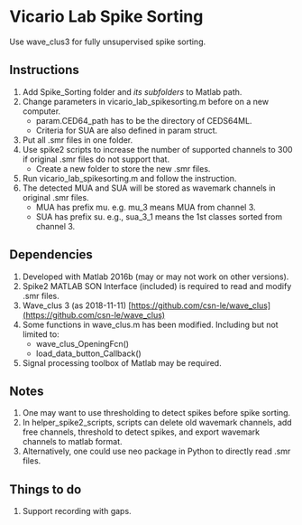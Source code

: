 ﻿# Vicario Lab Spike Sorting

Use wave_clus3 for fully unsupervised spike sorting. 


## Instructions

1. Add Spike_Sorting folder and _its subfolders_ to Matlab path.
2. Change parameters in vicario_lab_spikesorting.m before on a new computer. 
	- param.CED64_path has to be the directory of CEDS64ML.
	- Criteria for SUA are also defined in param struct. 
3. Put all .smr files in one folder. 
4. Use spike2 scripts to increase the number of supported channels to 300 if original .smr files do not support that. 
	- Create a new folder to store the new .smr files.
5. Run vicario_lab_spikesorting.m and follow the instruction.
6. The detected MUA and SUA will be stored as wavemark channels in original .smr files.
	- MUA has prefix mu. e.g. mu_3 means MUA from channel 3.
	- SUA has prefix su. e.g., sua_3_1 means the 1st classes sorted from channel 3.

## Dependencies

1. Developed with Matlab 2016b (may or may not work on other versions).
2. Spike2 MATLAB SON Interface (included) is required to read and modify .smr files.
3. Wave_clus 3 (as 2018-11-11)  [https://github.com/csn-le/wave_clus](https://github.com/csn-le/wave_clus)
4. Some functions in wave_clus.m has been modified. Including but not limited to:
	- wave_clus_OpeningFcn()
	- load_data_button_Callback()
5. Signal processing toolbox of Matlab may be required.

## Notes

1. One may want to use thresholding to detect spikes before spike sorting.
2. In helper_spike2_scripts, scripts can delete old wavemark channels, add free channels, threshold to detect spikes, and export wavemark channels to matlab format.
3. Alternatively, one could use neo package in Python to directly read .smr files.

## Things to do

1. Support recording with gaps. 


